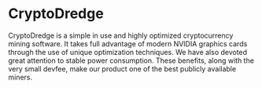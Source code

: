 # CryptoDredge
CryptoDredge is a simple in use and highly optimized cryptocurrency mining software. It takes full advantage of modern NVIDIA graphics cards through the use of unique optimization techniques. We have also devoted great attention to stable power consumption. These benefits, along with the very small devfee, make our product one of the best publicly available miners.
